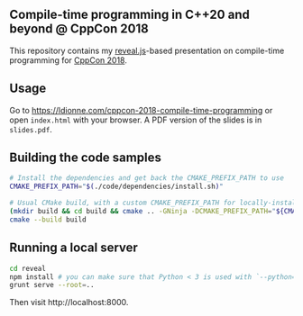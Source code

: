 ## Compile-time programming in C++20 and beyond @ CppCon 2018

This repository contains my [reveal.js][]-based presentation on compile-time
programming for [CppCon 2018][].

## Usage
Go to https://ldionne.com/cppcon-2018-compile-time-programming or open
`index.html` with your browser. A PDF version of the slides is in `slides.pdf`.

## Building the code samples
```sh
# Install the dependencies and get back the CMAKE_PREFIX_PATH to use
CMAKE_PREFIX_PATH="$(./code/dependencies/install.sh)"

# Usual CMake build, with a custom CMAKE_PREFIX_PATH for locally-installed dependencies
(mkdir build && cd build && cmake .. -GNinja -DCMAKE_PREFIX_PATH="${CMAKE_PREFIX_PATH}")
cmake --build build
```

## Running a local server
```sh
cd reveal
npm install # you can make sure that Python < 3 is used with `--python=python2.XYZ`
grunt serve --root=..
```

Then visit http://localhost:8000.

<!-- Links -->
[CppCon 2018]: https://cppcon.org
[reveal.js]: https://github.com/hakimel/reveal.js
